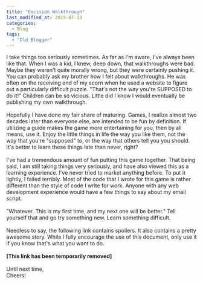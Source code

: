 ```yaml
---
title: "Excision Walkthrough"
last_modified_at: 2015-07-13
categories:
  - Blog
tags:
  - "Old Blogger"
---
```

I take things too seriously sometimes. As far as I'm aware, I've always been like that. When I was a kid, I knew, deep down, that walkthroughs were bad. Maybe they weren't quite morally wrong, but they were certainly pushing it. You can probably ask my brother how I felt about walkthroughs. He was often on the receiving end of my scorn when he used a website to figure out a particularly difficult puzzle. "That's not the way you're SUPPOSED to do it!" Children can be so vicious. Little did I know I would eventually be publishing my own walkthrough.<br />
<br />
Hopefully I have done my fair share of maturing. Games, I realize almost two decades later than everyone else, are intended to be fun by definition. If utilizing a guide makes the game more entertaining for you, then by all means, use it. Enjoy the little things in life the way you like them, not the way that you're "supposed" to, or the way that others tell you you should. It's better to learn these things late than never, right?<br />
<br />
I've had a tremendous amount of fun putting this game together. That being said, I am still taking things very seriously, and have also viewed this as a learning experience. I've never tried to market anything before. To put it lightly, I failed terribly. Most of the code that I wrote for this game is rather different than the style of code I write for work. Anyone with any web development experience would have a few things to say about my email script.<br />
<br />
"Whatever. This is my first time, and my next one will be better." Tell yourself that and go try something new. Learn something difficult.<br />
<br />
Needless to say, the following link contains spoilers. It also contains a pretty awesome story. While I fully encourage the use of this document, only use it if you know that's what you want to do.<br />
<br />
<b>[This link has been temporarily removed]</b><br />
<b><br /></b>
Until next time,<br />
Cheers!